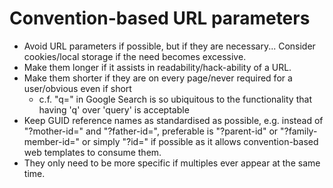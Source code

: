 # Convention-based URL parameters

- Avoid URL parameters if possible, but if they are necessary... Consider cookies/local storage if the need becomes excessive.
- Make them longer if it assists in readability/hack-ability of a URL.
- Make them shorter if they are on every page/never required for a user/obvious even if short
    - c.f. "q=" in Google Search is so ubiquitous to the functionality that having 'q' over 'query' is acceptable
- Keep GUID reference names as standardised as possible, e.g. instead of "?mother-id=" and "?father-id=", preferable is "?parent-id" or "?family-member-id=" or simply "?id=" if possible as it allows convention-based web templates to consume them.
- They only need to be more specific if multiples ever appear at the same time.